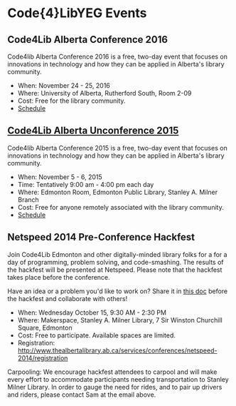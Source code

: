 # Code{4}LibYEG Events

## Code4Lib Alberta Conference 2016

Code4lib Alberta Conference 2016 is a free, two-day event that focuses on innovations in technology and how they can be applied in Alberta's library community.

* When: November 24 - 25, 2016
* Where: University of Alberta, Rutherford South, Room 2-09
* Cost: Free for the library community.
* [Schedule](Fall2016.html)

## [Code4Lib Alberta Unconference 2015](fall2015.html)

Code4lib Alberta Conference 2015 is a free, two-day event that focuses on innovations in technology and how they can be applied in Alberta's library community.

* When: November 5 - 6, 2015
* Time: Tentatively 9:00 am - 4:00 pm each day
* Where: Edmonton Room, Edmonton Public Library, Stanley A. Milner Branch
* Cost: Free for anyone remotely associated with the library community.
* [Schedule](fall2015.html)

## Netspeed 2014 Pre-Conference Hackfest

Join Code4Lib Edmonton and other digitally-minded library folks for a for a day of programming, problem solving, and code-smashing. The results of the hackfest will be presented at Netspeed. Please note that the hackfest takes place before the conference.

Have an idea or a problem you'd like to work on? Share it in [this doc](http://docs.google.com/a/ualberta.ca/document/d/1HJ5pzLJcgqWdyZyA__hmpC5kVXVuJkt62vqzUZDMKng/edit) before the hackfest and collaborate with others!

* When: Wednesday October 15, 9:30 AM - 2:30 PM
* Where: Makerspace, Stanley A. Milner Library, 7 Sir Winston Churchill Square, Edmonton
* Cost: Free to participate. Available spaces are limited.
* Registration: http://www.thealbertalibrary.ab.ca/services/conferences/netspeed-2014/registration

Carpooling: We encourage hackfest attendees to carpool and will make every effort to accommodate participants needing transportation to Stanley Milner Library. In order to gauge the need for rides, and to pair up drivers and riders, please contact Sam at the email above.
